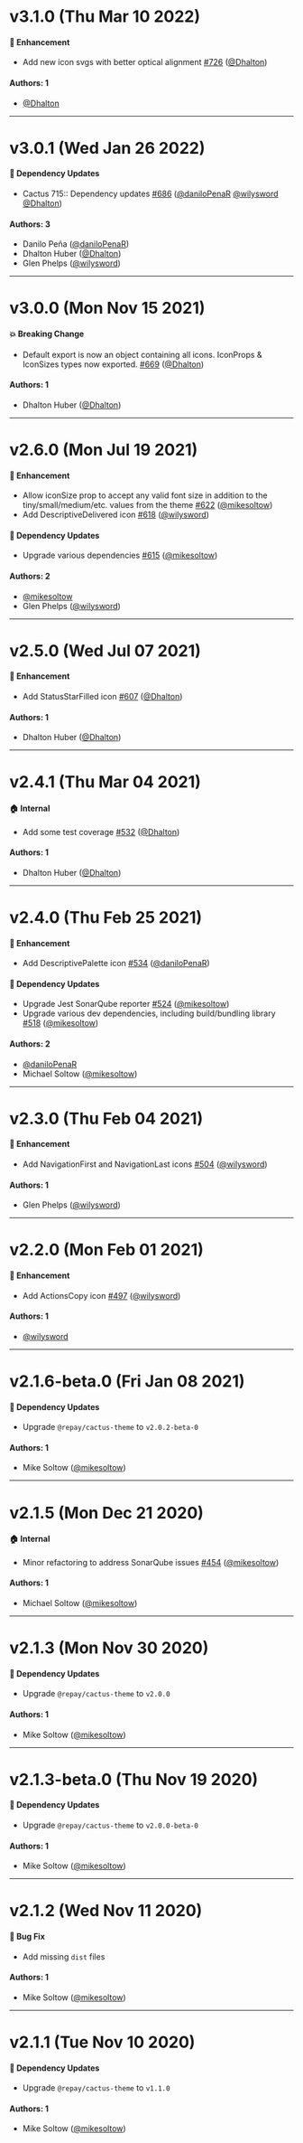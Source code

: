 # v3.1.0 (Thu Mar 10 2022)

#### 🚀 Enhancement

- Add new icon svgs with better optical alignment [#726](https://github.com/repaygithub/cactus/pull/726) ([@Dhalton](https://github.com/Dhalton))

#### Authors: 1

- [@Dhalton](https://github.com/Dhalton)

---

# v3.0.1 (Wed Jan 26 2022)

#### 🔩 Dependency Updates

- Cactus 715:: Dependency updates [#686](https://github.com/repaygithub/cactus/pull/686) ([@daniloPenaR](https://github.com/daniloPenaR) [@wilysword](https://github.com/wilysword) [@Dhalton](https://github.com/Dhalton))

#### Authors: 3

- Danilo Peña ([@daniloPenaR](https://github.com/daniloPenaR))
- Dhalton Huber ([@Dhalton](https://github.com/Dhalton))
- Glen Phelps ([@wilysword](https://github.com/wilysword))

---

# v3.0.0 (Mon Nov 15 2021)

#### 💥 Breaking Change

- Default export is now an object containing all icons. IconProps & IconSizes types now exported. [#669](https://github.com/repaygithub/cactus/pull/669) ([@Dhalton](https://github.com/Dhalton))

#### Authors: 1

- Dhalton Huber ([@Dhalton](https://github.com/Dhalton))

---

# v2.6.0 (Mon Jul 19 2021)

#### 🚀 Enhancement

- Allow iconSize prop to accept any valid font size in addition to the tiny/small/medium/etc. values from the theme [#622](https://github.com/repaygithub/cactus/pull/622) ([@mikesoltow](https://github.com/mikesoltow))
- Add DescriptiveDelivered icon [#618](https://github.com/repaygithub/cactus/pull/618) ([@wilysword](https://github.com/wilysword))

#### 🔩 Dependency Updates

- Upgrade various dependencies [#615](https://github.com/repaygithub/cactus/pull/615) ([@mikesoltow](https://github.com/mikesoltow))

#### Authors: 2

- [@mikesoltow](https://github.com/mikesoltow)
- Glen Phelps ([@wilysword](https://github.com/wilysword))

---

# v2.5.0 (Wed Jul 07 2021)

#### 🚀 Enhancement

- Add StatusStarFilled icon [#607](https://github.com/repaygithub/cactus/pull/607) ([@Dhalton](https://github.com/Dhalton))

#### Authors: 1

- Dhalton Huber ([@Dhalton](https://github.com/Dhalton))

---

# v2.4.1 (Thu Mar 04 2021)

#### 🏠 Internal

- Add some test coverage [#532](https://github.com/repaygithub/cactus/pull/532) ([@Dhalton](https://github.com/Dhalton))

#### Authors: 1

- Dhalton Huber ([@Dhalton](https://github.com/Dhalton))

---

# v2.4.0 (Thu Feb 25 2021)

#### 🚀 Enhancement

- Add DescriptivePalette icon [#534](https://github.com/repaygithub/cactus/pull/534) ([@daniloPenaR](https://github.com/daniloPenaR))

#### 🔩 Dependency Updates

- Upgrade Jest SonarQube reporter [#524](https://github.com/repaygithub/cactus/pull/524) ([@mikesoltow](https://github.com/mikesoltow))
- Upgrade various dev dependencies, including build/bundling library [#518](https://github.com/repaygithub/cactus/pull/518) ([@mikesoltow](https://github.com/mikesoltow))

#### Authors: 2

- [@daniloPenaR](https://github.com/daniloPenaR)
- Michael Soltow ([@mikesoltow](https://github.com/mikesoltow))

---

# v2.3.0 (Thu Feb 04 2021)

#### 🚀 Enhancement

- Add NavigationFirst and NavigationLast icons [#504](https://github.com/repaygithub/cactus/pull/504) ([@wilysword](https://github.com/wilysword))

#### Authors: 1

- Glen Phelps ([@wilysword](https://github.com/wilysword))

---

# v2.2.0 (Mon Feb 01 2021)

#### 🚀 Enhancement

- Add ActionsCopy icon [#497](https://github.com/repaygithub/cactus/pull/497) ([@wilysword](https://github.com/wilysword))

#### Authors: 1

- [@wilysword](https://github.com/wilysword)

---

# v2.1.6-beta.0 (Fri Jan 08 2021)

#### 🔩 Dependency Updates

- Upgrade `@repay/cactus-theme` to `v2.0.2-beta-0`

#### Authors: 1

- Mike Soltow ([@mikesoltow](https://github.com/mikesoltow))

---

# v2.1.5 (Mon Dec 21 2020)

#### 🏠 Internal

- Minor refactoring to address SonarQube issues [#454](https://github.com/repaygithub/cactus/pull/454) ([@mikesoltow](https://github.com/mikesoltow))

#### Authors: 1

- Michael Soltow ([@mikesoltow](https://github.com/mikesoltow))

---

# v2.1.3 (Mon Nov 30 2020)

#### 🔩 Dependency Updates

- Upgrade `@repay/cactus-theme` to `v2.0.0`

#### Authors: 1

- Mike Soltow ([@mikesoltow](https://github.com/mikesoltow))

---

# v2.1.3-beta.0 (Thu Nov 19 2020)

#### 🔩 Dependency Updates

- Upgrade `@repay/cactus-theme` to `v2.0.0-beta-0`

#### Authors: 1

- Mike Soltow ([@mikesoltow](https://github.com/mikesoltow))

---

# v2.1.2 (Wed Nov 11 2020)

#### 🐛 Bug Fix

- Add missing `dist` files

#### Authors: 1

- Mike Soltow ([@mikesoltow](https://github.com/mikesoltow))

---

# v2.1.1 (Tue Nov 10 2020)

#### 🔩 Dependency Updates

- Upgrade `@repay/cactus-theme` to `v1.1.0`

#### Authors: 1

- Mike Soltow ([@mikesoltow](https://github.com/mikesoltow))
